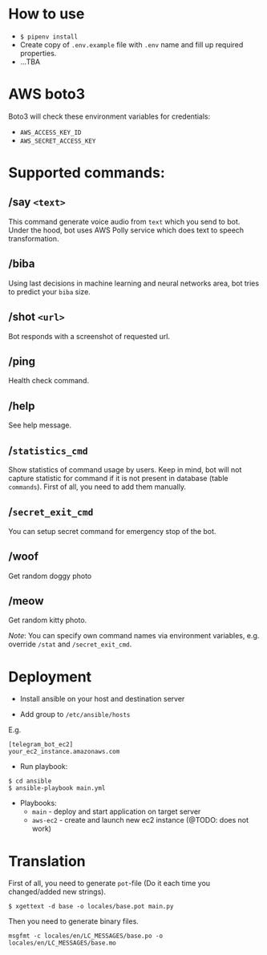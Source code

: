 # How to use

* `$ pipenv install`
* Create copy of `.env.example` file with `.env` name and fill up required properties.
* ...TBA

# AWS boto3

Boto3 will check these environment variables for credentials:

- `AWS_ACCESS_KEY_ID`
- `AWS_SECRET_ACCESS_KEY`

# Supported commands:

## /say `<text>`

This command generate voice audio from `text` which you send to bot. Under the hood, bot uses AWS Polly service which does text to speech transformation.

## /biba

Using last decisions in machine learning and neural networks area, bot tries to predict your `biba` size.

## /shot `<url>`

Bot responds with a screenshot of requested url.

## /ping

Health check command.

## /help

See help message.

## /`statistics_cmd`

Show statistics of command usage by users. Keep in mind, bot will not capture statistic for command if it is not present in database (table `commands`).
First of all, you need to add them manually.

## /`secret_exit_cmd`

You can setup secret command for emergency stop of the bot.

## /woof

Get random doggy photo

## /meow

Get random kitty photo.


*Note*: You can specify own command names via environment variables, e.g. override `/stat` and `/secret_exit_cmd`.


# Deployment

* Install ansible on your host and destination server

* Add group to `/etc/ansible/hosts`

E.g. 

```
[telegram_bot_ec2]
your_ec2_instance.amazonaws.com
```

* Run playbook:

```
$ cd ansible
$ ansible-playbook main.yml
```

* Playbooks:
    - `main` - deploy and start application on target server
    - `aws-ec2` - create and launch new ec2 instance (@TODO: does not work)
    

# Translation

First of all, you need to generate `pot`-file (Do it each time you changed/added new strings).

```
$ xgettext -d base -o locales/base.pot main.py
```

Then you need to generate binary files.

```
msgfmt -c locales/en/LC_MESSAGES/base.po -o locales/en/LC_MESSAGES/base.mo
````
